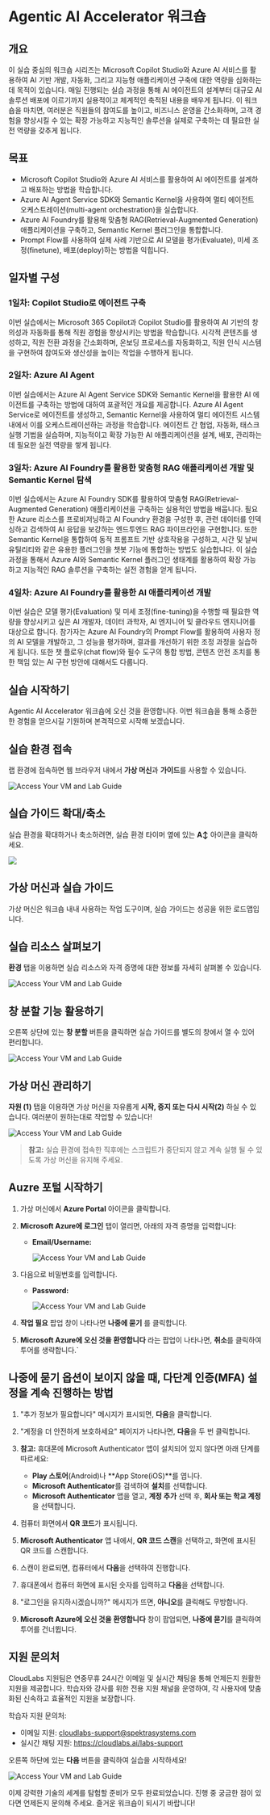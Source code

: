 # Agentic AI Accelerator 워크숍

## 개요
이 실습 중심의 워크숍 시리즈는 Microsoft Copilot Studio와 Azure AI 서비스를 활용하여 AI 기반 개발, 자동화, 그리고 지능형 애플리케이션 구축에 대한 역량을 심화하는 데 목적이 있습니다. 매일 진행되는 실습 과정을 통해 AI 에이전트의 설계부터 대규모 AI 솔루션 배포에 이르기까지 실용적이고 체계적인 축적된 내용을 배우게 됩니다. 이 워크숍을 마치면, 여러분은 직원들의 참여도를 높이고, 비즈니스 운영을 간소화하며, 고객 경험을 향상시킬 수 있는 확장 가능하고 지능적인 솔루션을 실제로 구축하는 데 필요한 실전 역량을 갖추게 됩니다.

## 목표
- Microsoft Copilot Studio와 Azure AI 서비스를 활용하여 AI 에이전트를 설계하고 배포하는 방법을 학습합니다.
- Azure AI Agent Service SDK와 Semantic Kernel을 사용하여 멀티 에이전트 오케스트레이션(multi-agent orchestration)을 실습합니다.
- Azure AI Foundry를 활용해 맞춤형 RAG(Retrieval-Augmented Generation) 애플리케이션을 구축하고, Semantic Kernel 플러그인을 통합합니다.
- Prompt Flow를 사용하여 실제 사례 기반으로 AI 모델을 평가(Evaluate), 미세 조정(finetune), 배포(deploy)하는 방법을 익힙니다.
<!-- - 대화형 인터페이스, 이벤트 기반 아키텍처, AI 기반 워크플로우를 활용해 지능형 업무 이관(Escalation) 시스템을 구성합니다. -->

## 일자별 구성

### 1일차: Copilot Studio로 에이전트 구축
이번 실습에서는 Microsoft 365 Copilot과 Copilot Studio를 활용하여 AI 기반의 창의성과 자동화를 통해 직원 경험을 향상시키는 방법을 학습합니다. 시각적 콘텐츠를 생성하고, 직원 전환 과정을 간소화하며, 온보딩 프로세스를 자동화하고, 직원 인식 시스템을 구현하여 참여도와 생산성을 높이는 작업을 수행하게 됩니다.

### 2일차: Azure AI Agent
이번 실습에서는 Azure AI Agent Service SDK와 Semantic Kernel을 활용한 AI 에이전트를 구축하는 방법에 대하여 포괄적인 개요를 제공합니다. Azure AI Agent Service로 에이전트를 생성하고, Semantic Kernel을 사용하여 멀티 에이전트 시스템 내에서 이를 오케스트레이션하는 과정을 학습합니다. 에이전트 간 협업, 자동화, 태스크 실행 기법을 실습하며, 지능적이고 확장 가능한 AI 애플리케이션을 설계, 배포, 관리하는 데 필요한 실전 역량을 쌓게 됩니다.

### 3일차: Azure AI Foundry를 활용한 맞춤형 RAG 애플리케이션 개발 및 Semantic Kernel 탐색
이번 실습에서는 Azure AI Foundry SDK를 활용하여 맞춤형 RAG(Retrieval-Augmented Generation) 애플리케이션을 구축하는 실용적인 방법을 배웁니다. 필요한 Azure 리소스를 프로비저닝하고 AI Foundry 환경을 구성한 후, 관련 데이터를 인덱싱하고 검색하여 AI 응답을 보강하는 엔드투엔드 RAG 파이프라인을 구현합니다.
또한 Semantic Kernel을 통합하여 동적 프롬프트 기반 상호작용을 구성하고, 시간 및 날씨 유틸리티와 같은 유용한 플러그인을 챗봇 기능에 통합하는 방법도 실습합니다.
이 실습 과정을 통해서 Azure AI와 Semantic Kernel 플러그인 생태계를 활용하여 확장 가능하고 지능적인 RAG 솔루션을 구축하는 실전 경험을 얻게 됩니다.

### 4일차: Azure AI Foundry를 활용한 AI 애플리케이션 개발
이번 실습은 모델 평가(Evaluation) 및 미세 조정(fine-tuning)을 수행할 때 필요한 역량을 향상시키고 싶은 AI 개발자, 데이터 과학자, AI 엔지니어 및 클라우드 엔지니어를 대상으로 합니다. 참가자는 Azure AI Foundry의 Prompt Flow를 활용하여 사용자 정의 AI 모델을 개발하고, 그 성능을 평가하며, 결과를 개선하기 위한 조정 과정을 실습하게 됩니다.
또한 챗 플로우(chat flow)와 필수 도구의 통합 방법, 콘텐츠 안전 조치를 통한 책임 있는 AI 구현 방안에 대해서도 다룹니다.

<!-- ### 5일차: 대화형 지원을 위한 스마트 업무 이관(Escalation) 시스템
이번 도전과제는 Chainlit 기반 애플리케이션을 활용하여, Dapr의 발행-구독(pub/sub) 메시징을 통해 고객 서비스 이슈를 AI 에이전트를 이용해 관리하는 방법을 실습합니다. 이 솔루션은 Azure OpenAI, Cosmos DB, Service Bus 등 다양한 Azure 서비스를 통합하여 지능적이고 확장 가능한 상호작용을 제공합니다.
AI 에이전트가 사용자 문의를 해결하지 못할 경우, 시스템은 Logic Apps를 통해 이슈를 사람 상담원에게 업무를 이관하며, 추가 조치를 위한 승인 이메일을 전송합니다.이번 실습을 통해 대화형 인터페이스, 이벤트 기반 아키텍처, 그리고 AI 기반 워크플로우를 결합하여 고객 지원을 향상시키는 방법을 체험하게 됩니다. -->

## 실습 시작하기

Agentic AI Accelerator 워크숍에 오신 것을 환영합니다. 이번 워크숍을 통해 소중한한 경험을 얻으시길 기원하며 본격적으로 시작해 보겠습니다. 

## 실습 환경 접속

랩 환경에 접속하면 웹 브라우저 내에서 **가상 머신**과 **가이드**를 사용할 수 있습니다.

![Access Your VM and Lab Guide](./media/LabVMKor.png)

## 실습 가이드 확대/축소

실습 환경을 확대하거나 축소하려면, 실습 환경 타이머 옆에 있는 **A↕** 아이콘을 클릭하세요.

![](Day-2-Azure-AI-Agents/media/agg2.png)

## 가상 머신과 실습 가이드

가상 머신은 워크숍 내내 사용하는 작업 도구이며, 실습 가이드는 성공을 위한 로드맵입니다.

## 실습 리소스 살펴보기

**환경** 탭을 이용하면 실습 리소스와 자격 증명에 대한 정보를 자세히 살펴볼 수 있습니다. 

![Access Your VM and Lab Guide](./media/env-k.png)

## 창 분할 기능 활용하기

오른쪽 상단에 있는 **창 분할** 버튼을 클릭하면 실습 가이드를 별도의 창에서 열 수 있어 편리합니다.

   ![Access Your VM and Lab Guide](./media/gettingstarted7.png)


## 가상 머신 관리하기

**자원 (1)** 탭을 이용하면 가상 머신을 자유롭게 **시작, 중지 또는 다시 시작(2)** 하실 수 있습니다. 여러분이 원하는대로 작업할 수 있습니다!

![Access Your VM and Lab Guide](./media/gettingstarted.2.png)


<!-- ## 실습 시간 연장하기

1. 실습 환경의 오른쪽 상단에 있는 **모래시계** 아이콘을 클릭하면 실습 시간을 연장할 수 있습니다.

    ![Manage Your Virtual Machine](Day-2-Azure-AI-Agents/media/gext.png)

    >**참고**: 실습 종료 10분 전이 되어야 **모래시계** 아이콘이 나타납니다.

1. 실습 시간을 연장하려면 **확인** 버튼을 클릭하세요.

   ![Manage Your Virtual Machine](Day-2-Azure-AI-Agents/media/gext2.png)

1. 만약 실습 종료 직전까지 시간을 연장하지 않은 경우, 팝업 창이 나타나며 연장 옵션을 제공합니다. 이때도 **확인** 버튼을 눌러 진행하시면 됩니다. -->

> **참고:** 실습 환경에 접속한 직후에는 스크립트가 중단되지 않고 계속 실행 될 수 있도록 가상 머신을 유지해 주세요.

## Auzre 포털 시작하기

1. 가상 머신에서 **Azure Portal** 아이콘을 클릭합니다.

1. **Microsoft Azure에 로그인** 탭이 열리면, 아래의 자격 증명을 입력합니다:

   - **Email/Username:** <inject key="AzureAdUserEmail"></inject>

      ![Access Your VM and Lab Guide](./media/gettingstarted5.png)


1. 다음으로 비밀번호를 입력합니다.

   - **Password:** <inject key="AzureAdUserPassword"></inject>

     ![Access Your VM and Lab Guide](./media/gettingstarted6.png)


1. **작업 필요** 팝업 창이 나타나면 **나중에 묻기** 를 클릭합니다.

1. **Microsoft Azure에 오신 것을 환영합니다** 라는 팝업이 나타나면, **취소**를 클릭하여 투어를 생략합니다.`

## **나중에 묻기** 옵션이 보이지 않을 때, 다단계 인증(MFA) 설정을 계속 진행하는 방법

1. "추가 정보가 필요합니다" 메시지가 표시되면, **다음**을 클릭합니다.

1. "계정을 더 안전하게 보호하세요" 페이지가 나타나면, **다음**을 두 번 클릭합니다.

1. **참고:** 휴대폰에 Microsoft Authenticator 앱이 설치되어 있지 않다면 아래 단계를 따르세요:
   - **Play 스토어**(Android)나 **App Store(iOS)**를 엽니다.
   - **Microsoft Authenticator**를 검색하여 **설치**를 선택합니다.
   - **Microsoft Authenticator** 앱을 열고, **계정 추가** 선택 후, **회사 또는 학교 계정**을 선택합니다.

1. 컴퓨터 화면에서 **QR 코드**가 표시됩니다.

1. **Microsoft Authenticator** 앱 내에서, **QR 코드 스캔**을 선택하고, 화면에 표시된 QR 코드를 스캔합니다.

1. 스캔이 완료되면, 컴퓨터에서 **다음**을 선택하여 진행합니다.

1. 휴대폰에서 컴퓨터 화면에 표시된 숫자를 입력하고 **다음**을 선택합니다.

1. "로그인을 유지하시겠습니까?" 메시지가 뜨면, **아니오**를 클릭해도 무방합니다.

1. **Microsoft Azure에 오신 것을 환영합니다** 창이 팝업되면, **나중에 묻기**를 클릭하여 투어를 건너뜁니다.

## 지원 문의처

CloudLabs 지원팀은 연중무휴 24시간 이메일 및 실시간 채팅을 통해 언제든지 원활한 지원을 제공합니다. 학습자와 강사를 위한 전용 지원 채널을 운영하여, 각 사용자에 맞춤화된 신속하고 효율적인 지원을 보장합니다.

학습자 지원 문의처:

- 이메일 지원: [cloudlabs-support@spektrasystems.com](mailto:cloudlabs-support@spektrasystems.com)
- 실시간 채팅 지원: https://cloudlabs.ai/labs-support

오른쪽 하단에 있는 **다음** 버튼을 클릭하여 실습을 시작하세요!

![Access Your VM and Lab Guide](./media/gettingstarted8.png)


이제 강력한 기술의 세계를 탐험할 준비가 모두 완료되었습니다. 진행 중 궁금한 점이 있다면 언제든지 문의해 주세요. 즐거운 워크숍이 되시기 바랍니다!

